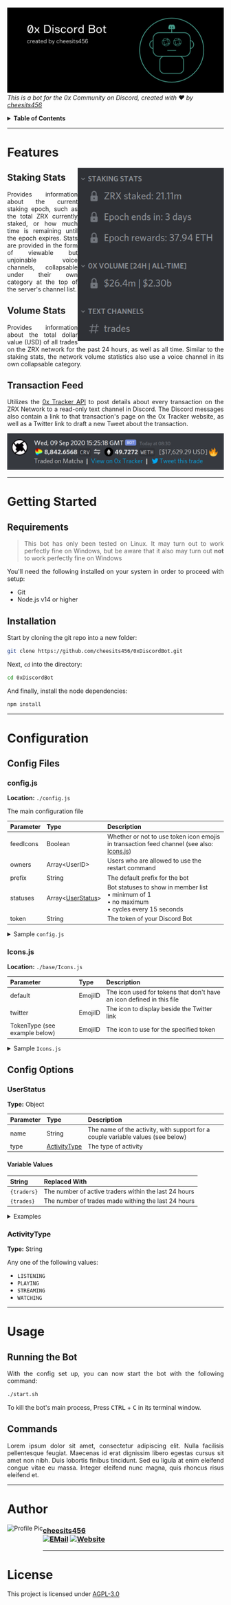 ![Banner][banner-img]  
_This is a bot for the 0x Community on Discord, created with :heart: by [cheesits456][github]_

<details><summary><b>Table of Contents</b></summary>
<br>

- [Features](#features)
  - [Staking Stats](#staking-stats)
  - [Volume Stats](#volume-stats)
  - [Transaction Feed](#transaction-feed)
- [Getting Started](#getting-started)
  - [Requirements](#requirements)
  - [Installation](#installation)
- [Configuration](#configuration)
  - [Config Files](#config-files)
    - [config.js](#configjs)
	- [Icons.js](#iconsjs)
  - [Config Options](#config-options)
    - [UserStatus](#userstatus)
	- [ActivityType](#activitytype)
- [Usage](#usage)
  - [Running the Bot](#running-the-bot)
  - [Commands](#commands)
- [Author](#author)
- [License](#license)

</details><hr>

# Features

<img align="right" alt="Staking Stats" src="https://github.com/cheesits456/0xDiscordBot/raw/readme-images/stats.png" width="340">

## Staking Stats

<p align="justify">Provides information about the current staking epoch, such as the total ZRX currently staked, or how much time is remaining until the epoch expires. Stats are provided in the form of viewable but unjoinable voice channels, collapsable under their own category at the top of the server's channel list.</p>

## Volume Stats

<p align="justify">Provides information about the total dollar value (USD) of all trades on the ZRX network for the past 24 hours, as well as all time. Similar to the staking stats, the network volume statistics also use a voice channel in its own collapsable category.</p>

## Transaction Feed

<p align="justify">Utilizes the <a href="https://docs.0xtracker.com/api-reference/introduction">0x Tracker API</a> to post details about every transaction on the ZRX Network to a read-only text channel in Discord. The Discord messages also contain a link to that transaction's page on the 0x Tracker website, as well as a Twitter link to draft a new Tweet about the transaction.</p>

![Network Transactions][transaction-img]

<hr>

# Getting Started

## Requirements

<blockquote align="justify">This bot has only been tested on Linux. It may turn out to work perfectly fine on Windows, but be aware that it also may turn out <b>not</b> to work perfectly fine on Windows</blockquote>

<p align="justify">You'll need the following installed on your system in order to proceed with setup:</p>

- Git
- Node.js v14 or higher

## Installation

Start by cloning the git repo into a new folder:

```bash
git clone https://github.com/cheesits456/0xDiscordBot.git
```

Next, `cd` into the directory:

```bash
cd 0xDiscordBot
```

And finally, install the node dependencies:

```bash
npm install
```

<hr>

# Configuration

## Config Files

### config.js

**Location:** `./config.js`

<p align="justify">The main configuration file</p>

| Parameter | Type                                   | Description                                                                                          |
|:----------|:---------------------------------------|:-----------------------------------------------------------------------------------------------------|
| feedIcons | Boolean                                | Whether or not to use token icon emojis in transaction feed channel (see also: [Icons.js](#iconsjs)) |
| owners    | Array&lt;UserID&gt;                    | Users who are allowed to use the restart command                                                     |
| prefix    | String                                 | The default prefix for the bot                                                                       |
| statuses  | Array&lt;[UserStatus](#userstatus)&gt; | Bot statuses to show in member list<br>• minimum of 1<br>• no maximum<br>• cycles every 15 seconds   |
| token     | String                                 | The token of your Discord Bot                                                                        |

<details><summary>Sample <code>config.js</code></summary>

```js
module.exports = {
	feedIcons: true,
	owners: [
		"306018440639152128",
		"517534579335233579"
	],
	prefix: "!",
	statuses: [{
		name: "{trades} trades (24h)",
		type: "WATCHING"
	}, {
		name: "{traders} traders (24h)",
		type: "WATCHING"
	}],
	token: "T0K3N"
};
```

</details>

### Icons.js

**Location:** `./base/Icons.js`

| Parameter                     | Type    | Description                                                           |
|:------------------------------|:--------|:----------------------------------------------------------------------|
| default                       | EmojiID | The icon used for tokens that don't have an icon defined in this file |
| twitter                       | EmojiID | The icon to display beside the Twitter link                           |
| TokenType (see example below) | EmojiID | The icon to use for the specified token                               |

<details><summary>Sample <code>Icons.js</code></summary>

```js
module.exports = {
	default: "753024461254426674",
	twitter: "752981062128369805"
	ALEPH: "752511902357258240",
	AMPL: "753009860026695680",
	ANT: "752667695736029244",
	BAT: "752379457204912248",
	BUSD: "752392861428875295",
	BZRX: "752466096560537672",
	CARD: "752439167342084157",
	CEL: "752959417795870721",
	CELR: "753011925453111316",
	COMP: "752400408453840966",
	CRV: "752993259495620728",
	DAI: "752385816269029447",
	ENJ: "752385308837806080",
	FOAM: "752532538437926922",
	HT: "752996998457852026",
	HUSD: "753010351993258395",
	KNC: "752406951631257601",
	LEND: "752994151825539103",
	LINK: "752376842463477765",
	LPT: "752517942834626620",
	MANA: "752997376406585435",
	MKR: "753005638593806417",
	OMG: "752487743870992454",
	PAX: "752405441597931572",
	RARI: "753011492944740403",
	REN: "753008350672977950",
	REP: "753006702814691438",
	REPv2: "752516431056207922",
	RWS: "752653343666602025",
	SNX: "752998308280270890",
	STAKE: "753018780606660629",
	TUSD: "752385812079050794",
	UMA: "753009307611693146",
	USDC: "752376590595260527",
	USDT: "752376088960827462",
	WBTC: "753008869256724651",
	WETH: "752990647035625555",
	YFI: "752411230760730694",
	ZAP: "753007418165821561",
	ZRX: "752998693048811571",
	imBTC: "752392862053957673",
	renBTC: "752457288299708439",
	sUSD: "752398395313881098"
}
```

</details>

## Config Options

### UserStatus

**Type:** Object

| Parameter | Type                          | Description                                                                     |
|:----------|:------------------------------|:--------------------------------------------------------------------------------|
| name      | String                        | The name of the activity, with support for a couple variable values (see below) |
| type      | [ActivityType](#activitytype) | The type of activity                                                            |

#### Variable Values

| String      | Replaced With                                         |
|:------------|:------------------------------------------------------|
| `{traders}` | The number of active traders within the last 24 hours |
| `{trades}`  | The number of trades made withing the last 24 hours   |

<details><summary>Examples</summary>

<img src="https://github.com/cheesits456/0xDiscordBot/raw/readme-images/UserStatus1.png" align="left" height="142">

```js
{
	name: "{trades} trades (24h)",
	type: "WATCHING"
}
```

</details>

### ActivityType

**Type:** String

Any one of the following values:

- `LISTENING`
- `PLAYING`
- `STREAMING`
- `WATCHING`

<hr>

# Usage

## Running the Bot

<p align="justify">With the config set up, you can now start the bot with the following command:</p>

```bash
./start.sh
```

To kill the bot's main process, Press <kbd>CTRL</kbd> + <kbd>C</kbd> in its terminal window.

## Commands

<p align="justify">Lorem ipsum dolor sit amet, consectetur adipiscing elit. Nulla facilisis pellentesque feugiat. Maecenas id erat dignissim libero egestas cursus sit amet non nibh. Duis lobortis finibus tincidunt. Sed eu ligula at enim eleifend congue vitae eu massa. Integer eleifend nunc magna, quis rhoncus risus eleifend et.</p>

<hr>

# Author

<img alt="Profile Pic" src="https://github.com/cheesits456/cheesits456/raw/master/avatar.gif" align="left" height="75">

### [cheesits456][github] <br> [![EMail][email-img]][email] [![Website][website-img]][website]

<hr>

# License

This project is licensed under [AGPL-3.0][license]

<!-- Link Anchors -->

[banner-img]:		https://github.com/cheesits456/0xDiscordBot/raw/readme-images/banner.png
[email-img]:		https://img.shields.io/badge/-E--Mail-e722e7?style=for-the-badge
[transaction-img]:	https://github.com/cheesits456/0xDiscordBot/raw/readme-images/transaction.png
[website-img]:		https://img.shields.io/badge/-Website-e722e7?style=for-the-badge
[UserStatus1]:      https://github.com/cheesits456/0xDiscordBot/raw/readme-images/UserStatus1.png
[UserStatus2]:      https://github.com/cheesits456/0xDiscordBot/raw/readme-images/UserStatus2.png

[email]:	mailto:quin@cheesits456.dev
[github]:	https://github.com/cheesits456
[license]:	https://github.com/cheesits456/0xDiscordBot/blob/master/LICENSE.md
[website]:	https://cheesits456.dev
